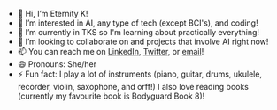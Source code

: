 - 👋 Hi, I’m Eternity K!
- 👀 I’m interested in AI, any type of tech (except BCI's), and coding!
- 🌱 I’m currently in TKS so I'm learning about practically everything!
- 💞️ I’m looking to collaborate on and projects that involve AI right now!
- 📫 You can reach me on [LinkedIn]([url](https://www.linkedin.com/in/eternityk/)), [Twitter](x.com/eternityk707), or [email](eternityk13@gmail.com)!
- 😄 Pronouns: She/her
- ⚡ Fun fact: I play a lot of instruments (piano, guitar, drums, ukulele, recorder, violin, saxophone, and orff!) I also love reading books (currently my favourite book is Bodyguard Book 8)!

